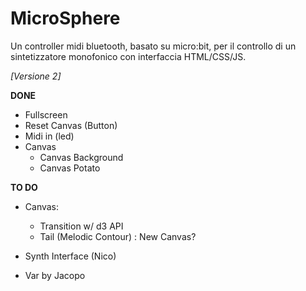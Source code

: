 # MicroSphere

Un controller midi bluetooth, basato su micro:bit, per il controllo di un sintetizzatore monofonico con interfaccia HTML/CSS/JS.

*[Versione 2]*

**DONE**
- Fullscreen
- Reset Canvas (Button)
- Midi in (led)
- Canvas
  - Canvas Background
  - Canvas Potato
  
**TO DO**
- Canvas: 
  - Transition w/ d3 API
  - Tail (Melodic Contour) : New Canvas?
  
- Synth Interface (Nico)
- Var by Jacopo
